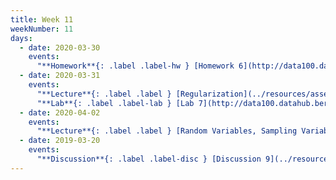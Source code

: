 ```yaml
---
title: Week 11
weekNumber: 11
days:
  - date: 2020-03-30
    events:
      "**Homework**{: .label .label-hw } [Homework 6](http://data100.datahub.berkeley.edu/hub/user-redirect/git-sync?repo=https://github.com/DS-100/sp20&subPath=hw/hw6/) (due Apr. 6)":
  - date: 2020-03-31
    events:
      "**Lecture**{: .label .label } [Regularization](../resources/assets/lectures/lec19/Regularization.html) ([slides](https://drive.google.com/open?id=15zj-u3QaQTQnDhtmGgp80OAm8-k_8HIO)) ([code](http://data100.datahub.berkeley.edu/hub/user-redirect/git-sync?repo=https://github.com/DS-100/sp20&subPath=lecture/lec19/)) ([playlist](https://www.youtube.com/playlist?list=PLcK2S75CXo8NFmi4n23t8KJKTO3om2yup))":
      "**Lab**{: .label .label-lab } [Lab 7](http://data100.datahub.berkeley.edu/hub/user-redirect/git-sync?repo=https://github.com/DS-100/sp20&subPath=lab/lab07/) (due Apr. 6)":
  - date: 2020-04-02
    events:
      "**Lecture**{: .label .label } [Random Variables, Sampling Variability](https://drive.google.com/open?id=1e9iAMFs62IhiWgWVL_vm1yw-Zxz-PEDV) ([Part 1](http://data100.datahub.berkeley.edu/hub/user-redirect/git-sync?repo=https://github.com/DS-100/sp20&subPath=lecture/lec20/Lec_20_Part_1.ipynb)) ([Part 2](../resources/assets/lectures/lec20/Lec_20_Part_02.html)) ([Part 3](http://data100.datahub.berkeley.edu/hub/user-redirect/git-sync?repo=https://github.com/DS-100/sp20&subPath=lecture/lec20/Lec_20_Part_03.ipynb)) ([video](https://www.youtube.com/playlist?list=PLQCcNQgUcDfpgAVb8h1VcUJ_G8-3cFvY4))":
  - date: 2019-03-20
    events:
      "**Discussion**{: .label .label-disc } [Discussion 9](../resources/assets/discussions/disc09.pdf) ([solutions](../resources/assets/discussions/disc09_sol.pdf)) ([video](https://www.youtube.com/playlist?list=PLQCcNQgUcDforEy0cWWBgN1IGWFSP0KlW))":
---
```

